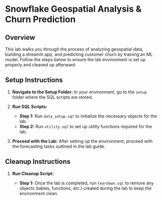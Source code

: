 # Snowflake Geospatial Analysis & Churn Prediction

## Overview
This lab walks you through the process of analyzing geospatial data, building a streamlit app, and predicting customer churn by training an ML model. Follow the steps below to ensure the lab environment is set up properly and cleaned up afterward.

## Setup Instructions

1. **Navigate to the Setup Folder:**
   In your environment, go to the `setup` folder where the SQL scripts are stored.

2. **Run SQL Scripts:**

   - **Step 1:** Run `data_setup.sql` to initialize the necessary objects for the lab.
   - **Step 2:** Run `utility.sql` to set up utility functions required for the lab.

3. **Proceed with the Lab:**
   After setting up the environment, proceed with the forecasting tasks outlined in the lab guide.

## Cleanup Instructions

1. **Run Cleanup Script:**

   - **Step 1:** Once the lab is completed, run `teardown.sql` to remove any objects (tables, functions, etc.) created during the lab to keep the environment clean.
